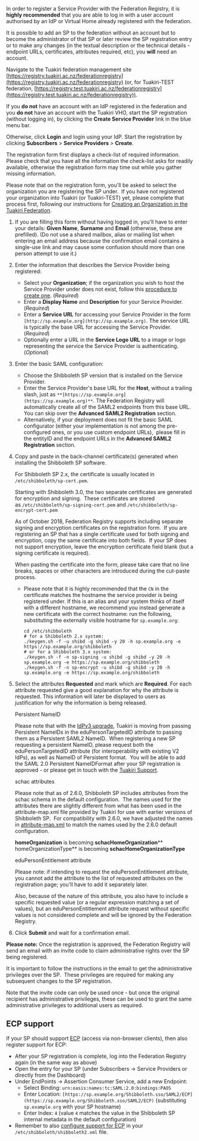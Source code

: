 
In order to register a Service Provider with the Federation Registry, it is **highly recommended** that you are able to log in with a user account authorised by an IdP or Virtual Home already registered with the federation.

It is possible to add an SP to the federation without an account but to become the administrator of that SP or later review the SP registration entry or to make any changes (in the textual description or the technical details - endpoint URLs, certificates, attributes required, etc), you **will** need an account.

Navigate to the Tuakiri federation management site [https://registry.tuakiri.ac.nz/federationregistry](https://registry.tuakiri.ac.nz/federationregistry) (or, for Tuakiri-TEST federation, [https://registry.test.tuakiri.ac.nz/federationregistry](https://registry.test.tuakiri.ac.nz/federationregistry)).

If you **do not** have an account with an IdP registered in the federation and you **do not** have an account with the Tuakiri VHO, start the SP registration (without logging in), by clicking the **Create Service Provider** link in the blue menu bar.

Otherwise, click **Login** and login using your IdP. Start the registration by clicking **Subscribers** > **Service Providers** > **Create**.

The registration form first displays a check-list of required information.  Please check that you have all the information the check-list asks for readily available, otherwise the registration form may time out while you gather missing information.

Please note that on the registration form, you'll be asked to select the organization you are registering the SP under.  If you have not registered your organization into Tuakiri (or Tuakiri-TEST) yet, please complete that process first, following our instructions for [Creating an Organization in the Tuakiri Federation](https://reannz.atlassian.net/wiki/spaces/Tuakiri/pages/3815539860/Creating+an+Organization+in+the+Tuakiri+Federation).

1.  If you are filling this form without having logged in, you'll have to enter your details: **Given Name**, **Surname** and **Email** (otherwise, these are prefilled). (Do not use a shared mailbox, alias or mailing list when entering an email address because the confirmation email contains a single-use link and may cause some confusion should more than one person attempt to use it.)  
      
    
2.  Enter the information that describes the Service Provider being registered:
    *   Select your **Organization**; if the organization you wish to host the Service Provider under does not exist, follow this [procedure to create one](https://reannz.atlassian.net/wiki/spaces/Tuakiri/pages/3815539860/Creating+an+Organization+in+the+Tuakiri+Federation). (_Required_)
    *   Enter a **Display Name** and **Description** for your Service Provider. (_Required_)
    *   Enter a **Service URL** for accessing your Service Provider in the form `[http://sp.example.org](http://sp.example.org)`. The service URL is typically the base URL for accessing the Service Provider. (_Required_)
    *   Optionally enter a URL in the **Service Logo URL** to a image or logo representing the service the Service Provider is authenticating. (_Optional_)
3.  Enter the basic SAML configuration:
    *   Choose the Shibboleth SP version that is installed on the Service Provider.
    *   Enter the Service Provider's base URL for the **Host**, without a trailing slash, just as `**[https://sp.example.org](https://sp.example.org)**`. The Federation Registry will automatically create all of the SAML2 endpoints from this base URL.  You can skip over the **Advanced SAML2 Registration** section.
    *   Alternatively, if your deployment does not fit the basic SAML configurator (either your implementation is not among the pre-configured ones, or you use custom endpoint URLs),  please fill in the entityID and the endpoint URLs in the **Advanced SAML2 Registration** section.
4.  Copy and paste in the back-channel certificate(s) generated when installing the Shibboleth SP software.
    
    For Shibboleth SP 2.x, the certificate is usually located in `/etc/shibboleth/sp-cert.pem`.
    
    Starting with Shibboleth 3.0, the two separate certificates are generated for encryption and signing.  These certificates are stored as `/etc/shibboleth/sp-signing-cert.pem` and `/etc/shibboleth/sp-encrypt-cert.pem`
    
    As of October 2018, Federation Registry supports including separate signing and encryption certificates on the registration form.  If you are registering an SP that has a single certificate used for both signing and encryption, copy the same certificate into both fields.  If your SP does not support encryption, leave the encryption certificate field blank (but a signing certificate is required).
    
    When pasting the certificate into the form, please take care that no line breaks, spaces or other characters are introduced during the cut-paste process.
    
    *   Please note that it is highly recommended that the `CN` in the certificate matches the hostname the service provider is being registered under. If this is an alias and your system thinks of itself with a different hostname, we recommend you instead generate a new certificate with the correct hostname: run the following, substituting the externally visible hostname for `sp.example.org`:
        
        ```
        cd /etc/shibboleth
        # for a Shibboleth 2.x system:
        ./keygen.sh -f -u shibd -g shibd -y 20 -h sp.example.org -e https://sp.example.org/shibboleth
        # or for a Shibboleth 3.x system:
        ./keygen.sh -f -n sp-signing -u shibd -g shibd -y 20 -h sp.example.org -e https://sp.example.org/shibboleth
        ./keygen.sh -f -n sp-encrypt -u shibd -g shibd -y 20 -h sp.example.org -e https://sp.example.org/shibboleth 
        ```
        
5.  Select the attributes **Requested** and mark which are **Required**. For each attribute requested give a good explanation for why the attribute is requested. This information will later be displayed to users as justification for why the information is being released.
    
    Persistent NameID
    
    Please note that with the [IdPv3 upgrade](https://reannz.atlassian.net/wiki/spaces/Tuakiri/pages/3815539009/Upgrading+a+2.x+IdP+to+3.x), Tuakiri is moving from passing Persistent NameIDs in the eduPersonTargetedID attribute to passing them as a Persistent SAML2 NameID.  When registering a new SP requesting a persistent NameID, please request both the eduPersonTargetedID attribute (for interoperability with existing V2 IdPs), as well as NameID of Persistent format.  You will be able to add the SAML 2.0 Persistent NameIDFormat after your SP registration is approved - or please get in touch with the [Tuakiri Support](mailto:reannz@tuakiri.ac.nz).
    
    schac attributes
    
    Please note that as of 2.6.0, Shibboleth SP includes attributes from the schac schema in the default configuration.  The names used for the attributes there are slightly different from what has been used in the attribute-map.xml file provided by Tuakiri for use with earlier versions of Shibboleth SP.  For compatibility with 2.6.0, we have adjusted the names in [attribute-map.xml](https://github.com/REANNZ/Tuakiri-public/raw/master/shibboleth-sp/attribute-map.xml) to match the names used by the 2.6.0 default configuration.
    
    **homeOrganization** is becoming **schacHomeOrganization****  
    homeOrganizationType** is becoming **schacHomeOrganizationType**
    
    eduPersonEntitlement attribute
    
    Please note: if intending to request the eduPersonEntitlement attribute, you cannot add the attribute to the list of requested attributes on the registration page; you'll have to add it separately later.
    
    Also, because of the nature of this attribute, you also have to include a specific requested value (or a regular expression matching a set of values), but an eduPersonEntitlement attribute request without specific values is not considered complete and will be ignored by the Federation Registry.
    
6.  Click **Submit** and wait for a confirmation email.

**Please note:** Once the registration is approved, the Federation Registry will send an email with an invite code to claim administrative rights over the SP being registered.

It is important to follow the instructions in the email to get the administrative privileges over the SP.  These privileges are required for making any subsequent changes to the SP registration.

Note that the invite code can only be used once - but once the original recipient has administrative privileges, these can be used to grant the same administrative privileges to additional users as required.

## ECP support

If your SP should support [ECP](https://reannz.atlassian.net/wiki/spaces/Tuakiri/pages/3815538794/ECP) (access via non-browser clients), then also register support for ECP:

*   After your SP registration is complete, log into the Federation Registry again (in the same way as above)
*   Open the entry for your SP (under Subscribers -> Service Providers or directly from the Dashboard)
*   Under EndPoints -> Assertion Consumer Service, add a new Endpoint:
    *   Select Binding: `urn:oasis:names:tc:SAML:2.0:bindings:PAOS`
    *   Enter Location: `[https://sp.example.org/Shibboleth.sso/SAML2/ECP](https://sp.example.org/Shibboleth.sso/SAML2/ECP)` (substituting `sp.example.org` with your SP hostname)
    *   Enter Index: `4` (value `4` matches the value in the Shibboleth SP internal metadata in the default configuration)
*   Remember to also [configure support for ECP](https://reannz.atlassian.net/wiki/spaces/Tuakiri/pages/3815538788/Installing+Shibboleth+SP+on+RedHat+based+Linux#InstallingShibbolethSPonRedHatbasedLinux-ECP) in your `/etc/shibboleth/shibboleth2.xml` file.

